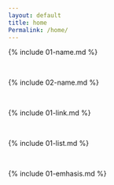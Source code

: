 ```yaml
---
layout: default 
title: home 
Permalink: /home/
--- 
```


{% include 01-name.md %}

<br>

{% include 02-name.md %}

<br>

{% include 01-link.md %}

<br>

{% include 01-list.md %}

<br>

{% include 01-emhasis.md %}

